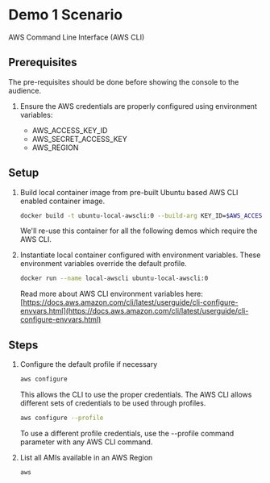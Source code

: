 # Demo 1 Scenario
AWS Command Line Interface (AWS CLI)

## Prerequisites

The pre-requisites should be done before showing the console to the audience.

1. Ensure the AWS credentials are properly configured using environment variables:

    - AWS_ACCESS_KEY_ID
    - AWS_SECRET_ACCESS_KEY
    - AWS_REGION

## Setup

1. Build local container image from pre-built Ubuntu based AWS CLI enabled container image.

    ```` bash
    docker build -t ubuntu-local-awscli:0 --build-arg KEY_ID=$AWS_ACCESS_KEY_ID --build-arg SECRET_ACCESS_KEY=$AWS_SECRET_ACCESS_KEY --build-arg REGION=$AWS_REGION -f demo1.Dockerfile .
    ```` 
    We'll re-use this container for all the following demos which require the AWS CLI.

1. Instantiate local container configured with environment variables. These environment variables override the default profile.

    ```` bash
    docker run --name local-awscli ubuntu-local-awscli:0
    ````

    Read more about AWS CLI environment variables here:
    [https://docs.aws.amazon.com/cli/latest/userguide/cli-configure-envvars.html](https://docs.aws.amazon.com/cli/latest/userguide/cli-configure-envvars.html)

## Steps

1. Configure the default profile if necessary

    ```` bash
    aws configure
    ````
    
    This allows the CLI to use the proper credentials. The AWS CLI allows different sets of credentials to be used through profiles.

    ```` bash
    aws configure --profile
    ````
    
    To use a different profile credentials, use the --profile command parameter with any AWS CLI command.

1. List all AMIs available in an AWS Region

   ```` bash
   aws
   ````
